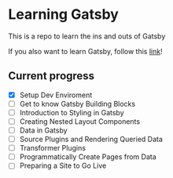 # Learning Gatsby

This is a repo to learn the ins and outs of Gatsby

If you also want to learn Gatsby, follow this [link](https://www.gatsbyjs.org/tutorial/)!

## Current progress
- [x] Setup Dev Enviroment
- [ ] Get to know Gatsby Building Blocks
- [ ] Introduction to Styling in Gatsby
- [ ] Creating Nested Layout Components
- [ ] Data in Gatsby
- [ ] Source Plugins and Rendering Queried Data
- [ ] Transformer Plugins
- [ ] Programmatically Create Pages from Data
- [ ] Preparing a Site to Go Live
